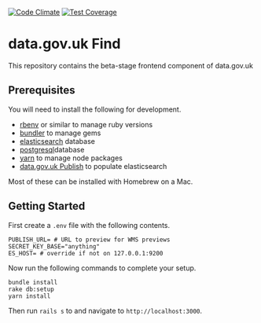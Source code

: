 [![Code Climate](https://codeclimate.com/github/datagovuk/find_data_beta/badges/gpa.svg)](https://codeclimate.com/github/datagovuk/find_data_beta)
[![Test Coverage](https://codeclimate.com/github/datagovuk/find_data_beta/badges/coverage.svg)](https://codeclimate.com/github/datagovuk/find_data_beta/coverage)

# data.gov.uk Find

This repository contains the beta-stage frontend component of data.gov.uk

## Prerequisites

You will need to install the following for development.

  * [rbenv](https://github.com/rbenv/rbenv) or similar to manage ruby versions
  * [bundler](https://rubygems.org/gems/bundler) to manage gems
  * [elasticsearch](https://www.elastic.co/) database
  * [postgresql](https://www.postgresql.org/)database
  * [yarn](https://yarnpkg.com/en/) to manage node packages
  * [data.gov.uk Publish](https://github.com/alphagov/datagovuk_publish/) to populate elasticsearch

Most of these can be installed with Homebrew on a Mac.

## Getting Started

First create a `.env` file with the following contents.

```
PUBLISH_URL= # URL to preview for WMS previews
SECRET_KEY_BASE="anything"
ES_HOST= # override if not on 127.0.0.1:9200
```

Now run the following commands to complete your setup.

```
bundle install
rake db:setup
yarn install
```

Then run `rails s` to and navigate to `http://localhost:3000`.

